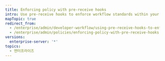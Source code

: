 ```yaml
---
title: Enforcing policy with pre-receive hooks
intro: Use pre-receive hooks to enforce workflow standards within your organization. Pre-receive hooks require code to pass a pre-defined set of quality checks before the push is accepted into the repository.
mapTopic: true
redirect_from:
  - /enterprise/admin/developer-workflow/using-pre-receive-hooks-to-enforce-policy
  - /enterprise/admin/policies/enforcing-policy-with-pre-receive-hooks
versions:
  enterprise-server: '*'
topics:
  - 엔터프라이즈
---
```


